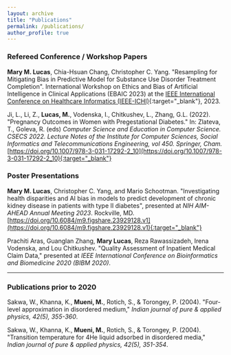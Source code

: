 ```yaml
---
layout: archive
title: "Publications"
permalink: /publications/
author_profile: true
---
```



### Refereed Conference / Workshop Papers

**Mary M. Lucas**, Chia-Hsuan Chang, Christopher C. Yang. "Resampling for Mitigating Bias in Predictive Model for Substance Use Disorder Treatment Completion".
International Workshop on Ethics and Bias of Artificial Intelligence in Clinical Applications (EBAIC 2023) at the [IEEE International Conference on Healthcare Informatics (IEEE-ICHI)](https://ieeeichi.github.io/ICHI2023/){:target="_blank"}, 2023.

Ji, L., Li, Z., **Lucas, M.**, Vodenska, I., Chitkushev, L., Zhang, G.L. (2022). "Pregnancy Outcomes in Women with Pregestational Diabetes." In: Zlateva, T., Goleva, R. (eds) *Computer Science and Education in Computer Science. CSECS 2022. Lecture Notes of the Institute for Computer Sciences, Social Informatics and Telecommunications Engineering, vol 450. Springer, Cham.* [https://doi.org/10.1007/978-3-031-17292-2_10](https://doi.org/10.1007/978-3-031-17292-2_10){:target="_blank"}


### Poster Presentations

**Mary M. Lucas**, Christopher C. Yang, and Mario Schootman. "Investigating health disparities and AI bias in models to predict development of chronic kidney disease in patients with type II diabetes", presented at *NIH AIM-AHEAD Annual Meeting 2023*. Rockville, MD. 
[https://doi.org/10.6084/m9.figshare.23929128.v1](https://doi.org/10.6084/m9.figshare.23929128.v1){:target="_blank"}

Prachiti Aras, Guanglan Zhang, **Mary Lucas**, Reza Rawassizadeh, Irena Vodenska, and Lou Chitkushev. "Quality Assessment of Inpatient Medical Claim Data," presented at *IEEE International Conference on Bioinformatics and Biomedicine 2020 (BIBM 2020)*.


----------------------------

### Publications prior to 2020

Sakwa, W., Khanna, K., **Mueni, M.**, Rotich, S., & Torongey, P. (2004). "Four-level approximation in disordered medium," *Indian journal of pure & applied physics, 42(5), 355-360*.

Sakwa, W., Khanna, K., **Mueni, M.**, Rotich, S., & Torongey, P. (2004). "Transition temperature for 4He liquid adsorbed in disordered media," *Indian journal of pure & applied physics, 42(5), 351-354*.



